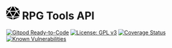 <img src="dice-d20-solid.svg"
    width="35"
    height="35"
    alt="RPG Tools API"
/>
RPG Tools API
==
[![Gitpod Ready-to-Code](https://img.shields.io/badge/Gitpod-Ready--to--Code-blue?logo=gitpod)](https://gitpod.io/#https://github.com/ChillDread/rpgtools-api) 
[![License: GPL v3](https://img.shields.io/badge/License-GPLv3-blue.svg)](https://www.gnu.org/licenses/gpl-3.0)
[![Coverage Status](https://coveralls.io/repos/github/ChillDread/rpgtools-api/badge.svg?branch=master)](https://coveralls.io/github/ChillDread/rpgtools-api?branch=master)
[![Known Vulnerabilities](https://snyk.io/test/github/ChillDread/rpgtools-api/badge.svg?targetFile=requirements.txt)](https://snyk.io/test/github/ChillDread/rpgtools-api?targetFile=requirements.txt)